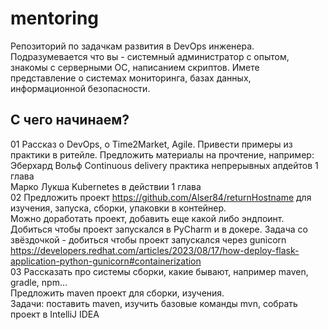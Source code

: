 # mentoring
Репозиторий по задачкам развития в DevOps инженера. Подразумевается что вы - системный администратор с опытом, знакомы с серверными ОС, написанием скриптов. Имете представление о системах мониторинга, базах данных, информационной безопасности.  

## С чего начинаем?  
01 Рассказ о DevOps, о Time2Market, Agile. Привести примеры из практики в ритейле. Предложить материалы на прочтение, например:  
  Эберхард Вольф Continuous delivery практика непрерывных апдейтов 1 глава  
  Марко Лукша Kubernetes в действии 1 глава  
02 Предложить проект https://github.com/Alser84/returnHostname для изучения, запуска, сборки, упаковки в контейнер.   
  Можно доработать проект, добавить еще какой либо эндпоинт. Добиться чтобы проект запускался в PyCharm и в докере. 
  Задача со звёздочкой - добиться чтобы проект запускался через gunicorn https://developers.redhat.com/articles/2023/08/17/how-deploy-flask-application-python-gunicorn#containerization  
03 Рассказать про системы сборки, какие бывают, например maven, gradle, npm...  
  Предложить maven проект для сборки, изучения.  
  Задачи: поставить maven, изучить базовые команды mvn, собрать проект в IntelliJ IDEA
